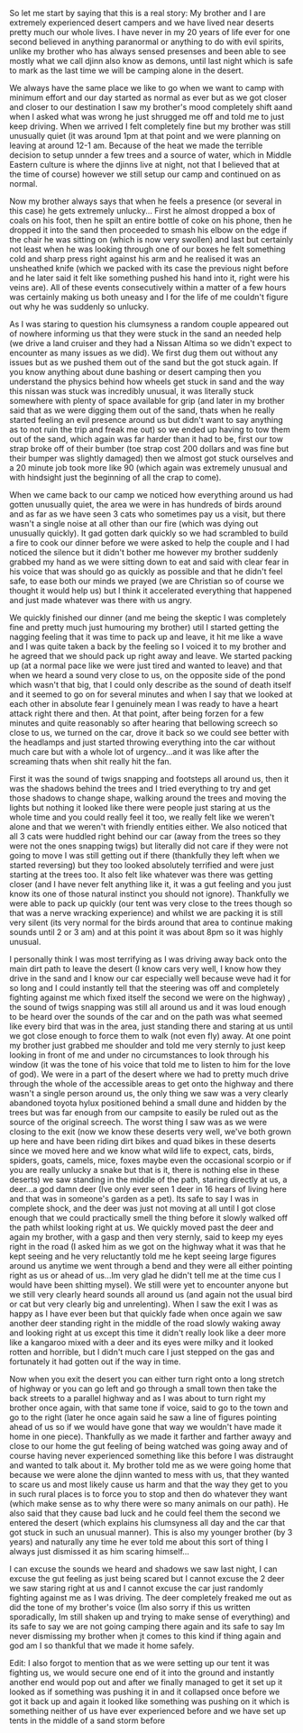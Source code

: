 So let me start by saying that this is a real story: My brother and I are extremely experienced desert campers and we have lived near deserts pretty much our whole lives. I have never in my 20 years of life ever for one second believed in anything paranormal or anything to do with evil spirits, unlike my brother who has always sensed presenses and been able to see mostly what we call djinn also know as demons, until last night which is safe to mark as the last time we will be camping alone in the desert. 

We always have the same place we like to go when we want to camp with minimum effort and our day started as normal as ever but as we got closer and closer to our destination I saw my brother's mood completely shift aand when I asked what was wrong he just shrugged me off and told me to just keep driving. When we arrived I felt completely fine but my brother was still unusually quiet (it was around 1pm at that point and we were planning on leaving at around 12-1 am. Because of the heat we made the terrible decision to setup unnder a few trees and a source of water, which in Middle Eastern culture is where the djinns live at night, not that I believed that at the time of course) however we still setup our camp and continued on as normal.

 Now my brother always says that when he feels a presence (or several in this case) he gets extremely unlucky... First he almost dropped a box of coals on his foot, then he spilt an entire bottle of coke on his phone, then he dropped it into the sand then proceeded to smash his elbow on the edge if the chair he was sitting on (which is now very swollen) and last but certainly not least when he was looking through one of our boxes he felt something cold and sharp press right against his arm and he realised it was an unsheathed knife (which we packed with its case the previous night before and he later said it felt like something pushed his hand into it, right were his veins are). All of these events consecutively within a matter of a few hours was certainly making us both uneasy and I for the life of me couldn't figure out why he was suddenly so unlucky.

As I was staring to question his clumsyness a random couple appeared out of nowhere informing us that they were stuck in the sand an needed help (we drive a land cruiser and they had a Nissan Altima so we didn't expect to encounter as many issues as we did). We first dug them out without any issues but as we pushed them out of the sand but the got stuck again. If you know anything about dune bashing or desert camping then you understand the physics behind how wheels get stuck in sand and the way this nissan was stuck was incredibly unusual, it was literally stuck somewhere with plenty of space available for grip (and later in my brother said that as we were digging them out of the sand, thats when he really started feeling an evil presence around us but didn't want to say anything as to not ruin the trip and freak me out) so we ended up having to tow them out of the sand, which again was far harder than it had to be, first our tow strap broke off of their bumber (toe strap cost 200 dollars and was fine but their bumper was slightly damaged) then we almost got stuck ourselves and a 20 minute job took more like 90 (which again was extremely unusual and with hindsight just the beginning of all the crap to come).

 When we came back to our camp we noticed how everything around us had gotten unusually quiet, the area we were in has hundreds of birds around and as far as we have seen 3 cats who sometimes pay us a visit, but there wasn't a single noise at all other than our fire (which was dying out unusually quickly). It gad gotten dark quickly so we had scrambled to build a fire to cook our dinner before we were asked to help the couple and I had noticed the silence but it didn't bother me however my brother suddenly grabbed my hand as we were sitting down to eat and said with clear fear in his voice that was should go as quickly as possible and that he didn't feel safe, to ease both our minds we prayed (we are Christian so of course we thought it would help us) but I think it accelerated everything that happened and just made whatever was there with us angry. 

We quickly finished our dinner (and me being the skeptic I was completely fine and pretty much just humouring my brother) util I started getting the nagging feeling that it was time to pack up and leave, it hit me like a wave and I was quite taken a back by the feeling so I voiced it to my brother and he agreed that we should pack up right away and leave. We started packing up (at a normal pace like we were just tired and wanted to leave) and that when we heard a sound very close to us, on the opposite side of the pond which wasn't that big, that I could only describe as the sound of death itself and it seemed to go on for several minutes and when I say that we looked at each other in absolute fear I genuinely mean I was ready to have a heart attack right there and then. At that point, after being forzen for a few minutes and quite reasonably so after hearing that bellowing screech so close to us, we turned on the car, drove it back so we could see better with the headlamps and just started throwing everything into the car without much care but with a whole lot of urgency...and it was like after the screaming thats when shit really hit the fan. 

First it was the sound of twigs snapping and footsteps all around us, then it was the shadows behind the trees and I tried everything to try and get those shadows to change shape, walking around the trees and moving the lights but nothing it looked like there were people just staring at us the whole time and you could really feel it too, we really felt like we weren't alone and that we weren't with friendly entities either. We also noticed that all 3 cats were huddled  right behind our car (away from the trees so they were not the ones snapping twigs) but literally did not care if they were not going to move I was still getting out if there (thankfully they left when we started reversing) but they too looked absolutely terrified and were just starting at the trees too. It also felt like whatever was there was getting closer (and I have never felt anything like it, it was a gut feeling and you just know its one of those natural instinct you should not ignore). Thankfully we were able to pack up quickly (our tent was very close to the trees though so that was a nerve wracking experience) and whilst we are packing it is still very silent (its very normal for the birds around that area to continue making sounds until 2 or 3 am) and at this point it was about 8pm so it was highly unusual.

 I personally think I was most terrifying as I was driving away back onto the main dirt path to leave the desert (I know cars very well, I know how they drive in the sand and I know our car especially well because weve had it for so long and I could instantly tell that the steering was off and  completely fighting against me which fixed itself the second we were on the highway) , the sound of twigs snapping was still all around us and it was loud enough to be heard over the sounds of the car and on the path was what seemed like every bird that was in the area, just standing there and staring at us until we got close enough to force them to walk (not even fly) away. At one point my brother just grabbed me shoulder and told me very sternly to just keep looking in front of me and under no circumstances to look through his window (it was the tone of his voice that told me to listen to him for the love of god). We were in a part of the desert where we had to pretty much drive through the whole of the accessible areas to get onto the highway and there wasn't a single person around us, the only thing we saw was a very clearly abandoned toyota hylux positioned behind a small dune and hidden by the trees but was far enough from our campsite to easily be ruled out as the source of the original screech. The worst thing I saw was as we were closing to the exit (now we know these deserts very well, we've both grown up here and have been riding dirt bikes and quad bikes in these deserts since we moved here and we know what wild life to expect, cats, birds, spiders, goats, camels, mice, foxes maybe even the occasional scorpio or if you are really unlucky a snake but that is it, there is nothing else in these deserts) we saw standing in the middle of the path, staring directly at us, a deer...a god damn deer (Ive only ever seen 1 deer in 16 hears of living here and that was in someone's garden as a pet). Its safe to say I was in complete shock, and the deer was just not moving at all until I got close enough that we could practically smell the thing before it slowly walked off the path whilst looking right at us. We quickly moved past the deer and again my brother, with a gasp and then very sternly, said to keep my eyes right in the road (I asked him as we got on the highway what it was that he kept seeing and he very reluctantly told me he kept seeing large figures around us anytime we went through a bend and they were all either pointing right as us or ahead of us...Im very glad he didn't tell me at the time cus I would have been shitting mysel). We still were yet to encounter anyone but we still very clearly heard sounds all around us (and again not the usual bird or cat but very clearly big and unrelenting). When I saw the exit I was as happy as I have ever been but that quickly fade when once again we saw another deer standing right in the middle of the road slowly waking away and looking right at us except this time it didn't really look like a deer more like a kangaroo mixed with a deer and its eyes were milky and it looked rotten and horrible, but I didn't much care I just stepped on the gas and fortunately it had gotten out if the way in time.

 Now when you exit the desert you can either turn right onto a long stretch of highway or you can go left and go through a small town then take the back streets to a parallel highway and as I was about to turn right my brother once again, with that same tone if voice, said to go to the town and go to the right (later he once again said he saw a line of figures pointing ahead of us so if we would have gone that way we wouldn't have made it home in one piece). Thankfully as we made it farther and farther awayy and close to our home the gut feeling of being watched was going away and of course having never experienced something like this before I was distraught and wanted to talk about it. My brother told me as we were going home that because we were alone the djinn wanted to mess with us, that they wanted to scare us and most likely cause us harm and that the way they get to you in such rural places is to force you to stop and then do whatever they want (which make sense as to why there were so many animals on our path). He also said that they cause bad luck and he could feel them the second we entered the desert (which explains his clumsyness all day and the car that got stuck in such an unusual manner). This is also my younger brother (by 3 years) and naturally any time he ever told me about this sort of thing I always just dismissed it as him scaring himself... 

I can excuse the sounds we heard and shadows we saw last night, I can excuse the gut feeling as just being scared but I cannot excuse the 2 deer we saw staring right at us and I cannot excuse the car just randomly fighting against me as I was driving. The deer completely freaked me out as did the tone of my brother's voice (Im also sorry if this us written sporadically, Im still shaken up and trying to make sense of everything) and its safe to say we are not going camping there again and its safe to say Im never dismissing my brother when jt comes to this kind if thing again and god am I so thankful that we made it home safely.

Edit: I also forgot to mention that as we were setting up our tent it was fighting us, we would secure one end of it into the ground and instantly another end would pop out and after we finally managed to get it set up it looked as if something was pushing it in and it collapsed once before we got it back up and again it looked like something was pushing on it which is something neither of us have ever experienced before and we have set up tents in the middle of a sand storm before